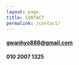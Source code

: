 ```yaml
---
layout: page
title: CONTACT
permalink: /contact/
---
```

#### gwanhyo888@gmail.com
#### 010 2007 1325





